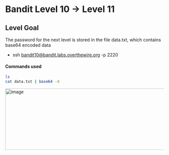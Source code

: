 # Bandit Level 10 → Level 11

## Level Goal
The password for the next level is stored in the file data.txt, which contains base64 encoded data

- ssh bandit10@bandit.labs.overthewire.org -p 2220

#### Commands used
```bash
ls
cat data.txt | base64 -d
```

<img width="814" height="196" alt="image" src="https://github.com/user-attachments/assets/5567da1c-d186-447e-9c3e-bf14b8e3d807" />
